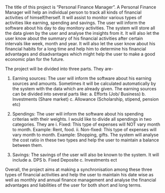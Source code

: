 The title of this project is “Personal Finance Manager”. A Personal Finance Manager will help an individual person to track all kinds of financial activities of himself/herself. It will assist to monitor various types of activities like earning, spending and savings. The  user will inform the software about his day to day monitory activities. The system will store all the data given by the user and analyse the insights from it. It will also let the user know about the summary of his financial activities after certain intervals like week, month and year. It will also let the user know about his financial habits for a long time and help him to determine his financial advantages and disadvantages which might help the user to make a good economic plan for the future.

The project will be divided into three parts. They are-

1.	Earning sources: The user will inform the software about his earning sources and amounts. Sometimes it will be calculated automatically by the system with the data which are already given. The earning sources can be divided into several parts like:
    a. Efforts (Job/ Business)
    b. Investments (Share market)
    c. Allowance (Scholarship, stipend, pension etc) 

2.	Spendings: The user will inform the software about his spending criterias with their weights.
 I would like to divide all spendings in two categories. They are 
    i. Fixed: This type of expenses will NOT vary month to month. Example: Rent, food.
    ii. Non-fixed:  This type of expenses will vary month to month. Example: Shopping, gifts.
The system will analyse the cost ratio in these two types and help the user to maintain a balance between them.

3.	Savings:
The savings of the user will also be known to the system. It will include
    a. DPS
    b. Fixed Deposite
    c. Investments ect

Overall, the project aims at making a synchronisation among these three types of financial activities and help the user to maintain his date wise as well as monthly and annual finance management and analyse the financial advantages and liabilities of the user for both short and long terms.
